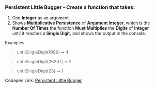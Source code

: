 ### Persistent Little Bugger - Create a function that takes: 

1. One **Integer** as an argument. 
1. Shows **Multiplicative Persistence** of **Argument Integer**, which is the **Number Of Times** the function **Must Multiplies** the **Digits** of **Integer** until it reaches a **Single Digit**, and shows the output in the console.

Examples.

> untilSingleDigit(1996) ➞ 4 

> untilSingleDigit(26237) ➞ 2

> untilSingleDigit(23) ➞ 1

Codepen Link: [Persistent Little Bugger](https://codepen.io/naveencoder/pen/YzKbxMp?editors=0012)